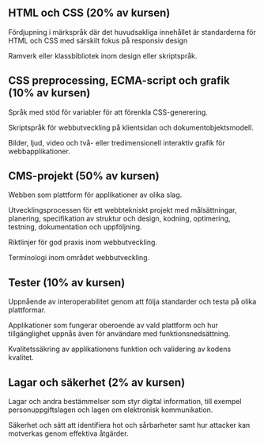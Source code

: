 ## HTML och CSS (20% av kursen)
Fördjupning i märkspråk där det huvudsakliga innehållet är standarderna för HTML och CSS med särskilt fokus på responsiv design

Ramverk eller klassbibliotek inom design eller skriptspråk.

## CSS preprocessing, ECMA-script och grafik (10% av kursen)
Språk med stöd för variabler för att förenkla CSS-generering.

Skriptspråk för webbutveckling på klientsidan och dokumentobjektsmodell.

Bilder, ljud, video och två- eller tredimensionell interaktiv grafik för webbapplikationer.

## CMS-projekt (50% av kursen)
Webben som plattform för applikationer av olika slag.

Utvecklingsprocessen för ett webbtekniskt projekt med målsättningar, planering, specifikation av struktur och design, kodning, optimering, testning, dokumentation och uppföljning.

Riktlinjer för god praxis inom webbutveckling.

Terminologi inom området webbutveckling.

## Tester (10% av kursen)
Uppnående av interoperabilitet genom att följa standarder och testa på olika plattformar.

Applikationer som fungerar oberoende av vald plattform och hur tillgänglighet uppnås även för användare med funktionsnedsättning.

Kvalitetssäkring av applikationens funktion och validering av kodens kvalitet.

## Lagar och säkerhet (2% av kursen)
Lagar och andra bestämmelser som styr digital information, till exempel personuppgiftslagen och lagen om elektronisk kommunikation.

Säkerhet och sätt att identifiera hot och sårbarheter samt hur attacker kan motverkas genom effektiva åtgärder.
